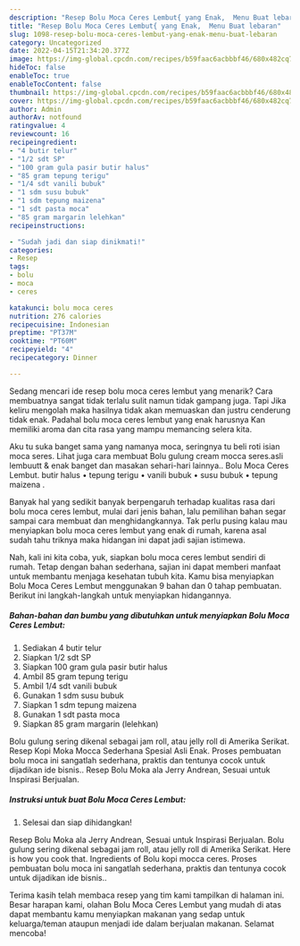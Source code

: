 ```yaml
---
description: "Resep Bolu Moca Ceres Lembut{ yang Enak,  Menu Buat lebaran"
title: "Resep Bolu Moca Ceres Lembut{ yang Enak,  Menu Buat lebaran"
slug: 1098-resep-bolu-moca-ceres-lembut-yang-enak-menu-buat-lebaran
category: Uncategorized
date: 2022-04-15T21:34:20.377Z
image: https://img-global.cpcdn.com/recipes/b59faac6acbbbf46/680x482cq70/bolu-moca-ceres-lembut-foto-resep-utama.jpg
hideToc: false
enableToc: true
enableTocContent: false
thumbnail: https://img-global.cpcdn.com/recipes/b59faac6acbbbf46/680x482cq70/bolu-moca-ceres-lembut-foto-resep-utama.jpg
cover: https://img-global.cpcdn.com/recipes/b59faac6acbbbf46/680x482cq70/bolu-moca-ceres-lembut-foto-resep-utama.jpg
author: Admin
authorAv: notfound
ratingvalue: 4
reviewcount: 16
recipeingredient:
- "4 butir telur"
- "1/2 sdt SP"
- "100 gram gula pasir butir halus"
- "85 gram tepung terigu"
- "1/4 sdt vanili bubuk"
- "1 sdm susu bubuk"
- "1 sdm tepung maizena"
- "1 sdt pasta moca"
- "85 gram margarin lelehkan"
recipeinstructions:

- "Sudah jadi dan siap dinikmati!"
categories:
- Resep
tags:
- bolu
- moca
- ceres

katakunci: bolu moca ceres 
nutrition: 276 calories
recipecuisine: Indonesian
preptime: "PT37M"
cooktime: "PT60M"
recipeyield: "4"
recipecategory: Dinner

---
```



Sedang mencari ide resep bolu moca ceres lembut yang menarik? Cara membuatnya sangat tidak terlalu sulit namun tidak gampang juga. Tapi Jika keliru mengolah maka hasilnya tidak akan memuaskan dan justru cenderung tidak enak. Padahal bolu moca ceres lembut yang enak harusnya Kan memiliki aroma dan cita rasa yang mampu memancing selera kita.


Aku tu suka banget sama yang namanya moca, seringnya tu beli roti isian moca seres. Lihat juga cara membuat Bolu gulung cream mocca seres.asli lembuutt &amp; enak banget dan masakan sehari-hari lainnya.. Bolu Moca Ceres Lembut. butir halus • tepung terigu • vanili bubuk • susu bubuk • tepung maizena .

Banyak hal yang sedikit banyak berpengaruh terhadap kualitas rasa dari bolu moca ceres lembut, mulai dari jenis bahan, lalu pemilihan bahan segar sampai cara membuat dan menghidangkannya. Tak perlu pusing kalau mau menyiapkan bolu moca ceres lembut yang enak di rumah, karena asal sudah tahu triknya maka hidangan ini dapat jadi sajian istimewa.


Nah, kali ini kita coba, yuk, siapkan bolu moca ceres lembut sendiri di rumah. Tetap dengan bahan sederhana, sajian ini dapat memberi manfaat untuk membantu menjaga kesehatan tubuh kita. Kamu bisa menyiapkan Bolu Moca Ceres Lembut menggunakan 9 bahan dan 0 tahap pembuatan. Berikut ini langkah-langkah untuk menyiapkan hidangannya.

<!--inarticleads1-->

##### Bahan-bahan dan bumbu yang dibutuhkan untuk menyiapkan Bolu Moca Ceres Lembut:

1. Sediakan 4 butir telur
1. Siapkan 1/2 sdt SP
1. Siapkan 100 gram gula pasir butir halus
1. Ambil 85 gram tepung terigu
1. Ambil 1/4 sdt vanili bubuk
1. Gunakan 1 sdm susu bubuk
1. Siapkan 1 sdm tepung maizena
1. Gunakan 1 sdt pasta moca
1. Siapkan 85 gram margarin (lelehkan)


Bolu gulung sering dikenal sebagai jam roll, atau jelly roll di Amerika Serikat. Resep Kopi Moka Mocca Sederhana Spesial Asli Enak. Proses pembuatan bolu moca ini sangatlah sederhana, praktis dan tentunya cocok untuk dijadikan ide bisnis.. Resep Bolu Moka ala Jerry Andrean, Sesuai untuk Inspirasi Berjualan. 

<!--inarticleads2-->

##### Instruksi untuk buat Bolu Moca Ceres Lembut:


1. Selesai dan siap dihidangkan!

Resep Bolu Moka ala Jerry Andrean, Sesuai untuk Inspirasi Berjualan. Bolu gulung sering dikenal sebagai jam roll, atau jelly roll di Amerika Serikat. Here is how you cook that. Ingredients of Bolu kopi mocca ceres. Proses pembuatan bolu moca ini sangatlah sederhana, praktis dan tentunya cocok untuk dijadikan ide bisnis.. 

Terima kasih telah membaca resep yang tim kami tampilkan di halaman ini. Besar harapan kami, olahan Bolu Moca Ceres Lembut yang mudah di atas dapat membantu kamu menyiapkan makanan yang sedap untuk keluarga/teman ataupun menjadi ide dalam berjualan makanan. Selamat mencoba!
